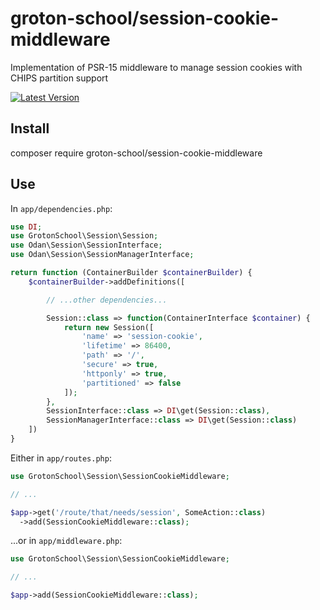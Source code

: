 # groton-school/session-cookie-middleware

Implementation of PSR-15 middleware to manage session cookies with CHIPS partition support

[![Latest Version](https://img.shields.io/packagist/v/groton-school/session-cookie-middleware.svg)](https://packagist.org/packages/groton-school/session-cookie-middleware)

## Install

composer require groton-school/session-cookie-middleware

## Use

In `app/dependencies.php`:

```php
use DI;
use GrotonSchool\Session\Session;
use Odan\Session\SessionInterface;
use Odan\Session\SessionManagerInterface;

return function (ContainerBuilder $containerBuilder) {
    $containerBuilder->addDefinitions([

        // ...other dependencies...

        Session::class => function(ContainerInterface $container) {
            return new Session([
                'name' => 'session-cookie',
                'lifetime' => 86400,
                'path' => '/',
                'secure' => true,
                'httponly' => true,
                'partitioned' => false
            ]);
        },
        SessionInterface::class => DI\get(Session::class),
        SessionManagerInterface::class => DI\get(Session::class)
    ])
}
```

Either in `app/routes.php`:

```php
use GrotonSchool\Session\SessionCookieMiddleware;

// ...

$app->get('/route/that/needs/session', SomeAction::class)
  ->add(SessionCookieMiddleware::class);
```

...or in `app/middleware.php`:

```php
use GrotonSchool\Session\SessionCookieMiddleware;

// ...

$app->add(SessionCookieMiddleware::class);
```
